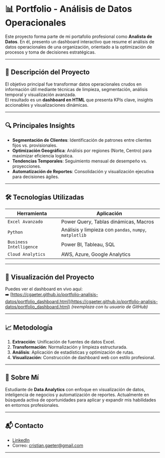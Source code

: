 # 📊 Portfolio - Análisis de Datos Operacionales

Este proyecto forma parte de mi portafolio profesional como **Analista de Datos**. En él, presento un dashboard interactivo que resume el análisis de datos operacionales de una organización, orientado a la optimización de procesos y toma de decisiones estratégicas.

---

## 🧠 Descripción del Proyecto

El objetivo principal fue transformar datos operacionales crudos en información útil mediante técnicas de limpieza, segmentación, análisis temporal y visualización avanzada.  
El resultado es un **dashboard en HTML** que presenta KPIs clave, insights accionables y visualizaciones dinámicas.

---

## 🔍 Principales Insights

- **Segmentación de Clientes**: Identificación de patrones entre clientes fijos vs. provisionales.
- **Optimización Geográfica**: Análisis por regiones (Norte, Centro) para maximizar eficiencia logística.
- **Tendencias Temporales**: Seguimiento mensual de desempeño vs. proyecciones.
- **Automatización de Reportes**: Consolidación y visualización ejecutiva para decisiones ágiles.

---

## 🛠️ Tecnologías Utilizadas

| Herramienta        | Aplicación                     |
|--------------------|--------------------------------|
| `Excel Avanzado`   | Power Query, Tablas dinámicas, Macros |
| `Python`           | Análisis y limpieza con `pandas`, `numpy`, `matplotlib` |
| `Business Intelligence` | Power BI, Tableau, SQL |
| `Cloud Analytics`  | AWS, Azure, Google Analytics |

---

## 🔗 Visualización del Proyecto

Puedes ver el dashboard en vivo aquí:  
➡️ [https://cgaeter.github.io/portfolio-analisis-datos/portfolio_dashboard.html](https://cgaeter.github.io/portfolio-analisis-datos/portfolio_dashboard.html) *(reemplaza con tu usuario de GitHub)*

---

## 📈 Metodología

1. **Extracción**: Unificación de fuentes de datos Excel.
2. **Transformación**: Normalización y limpieza estructurada.
3. **Análisis**: Aplicación de estadísticas y optimización de rutas.
4. **Visualización**: Construcción de dashboard web con estilo profesional.

---

## 💼 Sobre Mí

Estudiante de **Data Analytics** con enfoque en visualización de datos, inteligencia de negocios y automatización de reportes. Actualmente en búsqueda activa de oportunidades para aplicar y expandir mis habilidades en entornos profesionales.

---

## 📬 Contacto

- [LinkedIn](https://www.linkedin.com/in/cgaeter)
- Correo: cristian.gaeter@gmail.com

---
